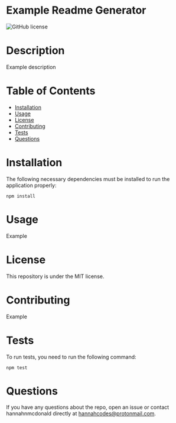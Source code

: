 
# **Example Readme Generator**

![GitHub license](https://img.shields.io/badge/license-MIT-blue.svg)

# Description

Example description

# Table of Contents 
* [Installation](#installation)
* [Usage](#usage)
* [License](#license)
* [Contributing](#contributing)
* [Tests](#tests)
* [Questions](#questions)

# Installation

The following necessary dependencies must be installed to run the application properly: 

```
npm install
```

# Usage

Example

# License
 
This repository is under the MIT license.

# Contributing

Example

# Tests

To run tests, you need to run the following command:
```
npm test
```

# Questions

If you have any questions about the repo, open an issue or contact hannahnmcdonald directly at hannahcodes@protonmail.com.
